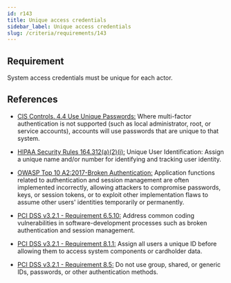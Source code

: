 ```yaml
---
id: r143
title: Unique access credentials
sidebar_label: Unique access credentials
slug: /criteria/requirements/143
---
```


## Requirement

System access credentials
must be unique for each actor.

## References

- [CIS Controls. 4.4 Use Unique Passwords:](https://www.cisecurity.org/controls/)
  Where multi-factor authentication
  is not supported (such as local administrator,
  root, or service accounts),
  accounts will use passwords
  that are unique to that system.

- [HIPAA Security Rules 164.312(a)(2)(i):](https://www.law.cornell.edu/cfr/text/45/164.312)
  Unique User Identification:
  Assign a unique name
  and/or number for identifying
  and tracking user identity.

- [OWASP Top 10 A2:2017-Broken Authentication:](https://owasp.org/www-project-top-ten/OWASP_Top_Ten_2017/Top_10-2017_A2-Broken_Authentication)
  Application functions related to authentication
  and session management
  are often implemented incorrectly,
  allowing attackers to compromise passwords,
  keys, or session tokens,
  or to exploit other implementation flaws
  to assume other users' identities
  temporarily or permanently.

- [PCI DSS v3.2.1 - Requirement 6.5.10:](https://www.pcisecuritystandards.org/documents/PCI_DSS_v3-2-1.pdf)
  Address common coding vulnerabilities
  in software-development processes
  such as broken authentication
  and session management.

- [PCI DSS v3.2.1 - Requirement 8.1.1:](https://www.pcisecuritystandards.org/documents/PCI_DSS_v3-2-1.pdf)
  Assign all users a unique ID
  before allowing them
  to access system components
  or cardholder data.

- [PCI DSS v3.2.1 - Requirement 8.5:](https://www.pcisecuritystandards.org/documents/PCI_DSS_v3-2-1.pdf)
  Do not use group, shared,
  or generic IDs, passwords,
  or other authentication methods.
